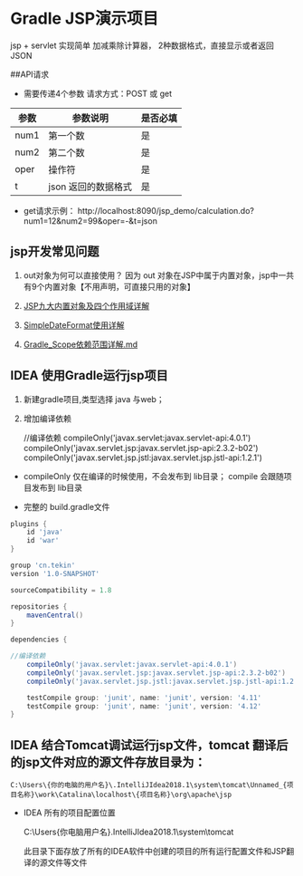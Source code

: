 # Gradle JSP演示项目

jsp + servlet 实现简单 加减乘除计算器， 2种数据格式，直接显示或者返回JSON

##API请求
- 需要传递4个参数  请求方式：POST 或 get

参数 | 参数说明 | 是否必填
---- | ---- | ----
num1 | 第一个数 | 是 |
num2  | 第二个数 |  是 | 
oper |  操作符 | 是 |
t  |  json 返回的数据格式 | 是 | 

- get请求示例： 
    http://localhost:8090/jsp_demo/calculation.do?num1=12&num2=99&oper=-&t=json

## jsp开发常见问题
1. out对象为何可以直接使用？
	因为 out 对象在JSP中属于内置对象，jsp中一共有9个内置对象【不用声明，可直接只用的对象】

2. [JSP九大内置对象及四个作用域详解](docs/JSP九大内置对象及四个作用域详解.md)
3. [SimpleDateFormat使用详解](docs/SimpleDateFormat使用详解.md)
4. [Gradle_Scope依赖范围详解.md](docs/Gradle_Scope依赖范围详解.md)

## IDEA 使用Gradle运行jsp项目
1. 新建gradle项目,类型选择 java 与web；

2. 增加编译依赖

	//编译依赖
    compileOnly('javax.servlet:javax.servlet-api:4.0.1')
    compileOnly('javax.servlet.jsp:javax.servlet.jsp-api:2.3.2-b02')
    compileOnly('javax.servlet.jsp.jstl:javax.servlet.jsp.jstl-api:1.2.1')

-  compileOnly 仅在编译的时候使用，不会发布到 lib目录； compile 会跟随项目发布到 lib目录


- 完整的 build.gradle文件
```gradle
plugins {
    id 'java'
    id 'war'
}

group 'cn.tekin'
version '1.0-SNAPSHOT'

sourceCompatibility = 1.8

repositories {
    mavenCentral()
}

dependencies {

//编译依赖
    compileOnly('javax.servlet:javax.servlet-api:4.0.1')
    compileOnly('javax.servlet.jsp:javax.servlet.jsp-api:2.3.2-b02')
    compileOnly('javax.servlet.jsp.jstl:javax.servlet.jsp.jstl-api:1.2.1')

    testCompile group: 'junit', name: 'junit', version: '4.11'
    testCompile group: 'junit', name: 'junit', version: '4.12'
}

```


## IDEA 结合Tomcat调试运行jsp文件，tomcat 翻译后的jsp文件对应的源文件存放目录为：
```text
C:\Users\{你的电脑的用户名}\.IntelliJIdea2018.1\system\tomcat\Unnamed_{项目名称}\work\Catalina\localhost\{项目名称}\org\apache\jsp
```

- IDEA 所有的项目配置位置

	C:\Users\{你电脑用户名}\.IntelliJIdea2018.1\system\tomcat

	此目录下面存放了所有的IDEA软件中创建的项目的所有运行配置文件和JSP翻译的源文件等文件



